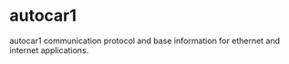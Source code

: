 # autocar1
autocar1 communication protocol and base information for ethernet and internet applications.
